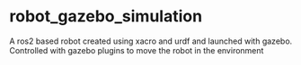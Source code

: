 # robot_gazebo_simulation
A ros2 based robot created using xacro and urdf and launched with gazebo. Controlled with gazebo plugins to move the robot in the environment
